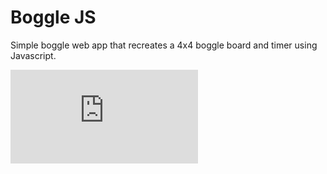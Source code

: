 # Boggle JS
Simple boggle web app that recreates a 4x4 boggle board and timer using Javascript.

![demo](https://intersectingart.xyz/boggle/boggle.html)
